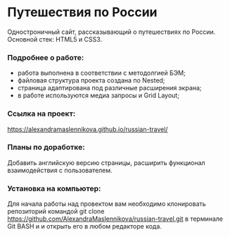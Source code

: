 # Путешествия по России

Одностроничный сайт, рассказывающий о путешествиях по России. 
Основной стек: HTML5 и CSS3.

### Подробнее о работе:

* работа выполнена в соответствии с методолгией БЭМ;
* файловая структура проекта создана по Nested;
* cтраница адаптирована под различные расширения экрана;
* в работе используются медиа запросы и Grid Layout;

### Cсылка на проект:
https://alexandramaslennikova.github.io/russian-travel/

### Планы по доработке: 
Добавить английскую версию страницы, расширить функционал взаимодействия с пользователем. 

### Установка на компьютер: 
Для начала работы над провектом вам необходимо клонировать репозиторий командой 
git clone https://github.com/AlexandraMaslennikova/russian-travel.git в терминале Git BASH и и открыть его в любом редакторе кода.


